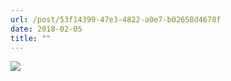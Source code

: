 ```yaml
---
url: /post/53f14399-47e3-4822-a0e7-b02658d4678f
date: 2018-02-05
title: ""
---
```


<img class="img-fluid" img src="/f45347d6af204494aa15a2b96841c3b7.jpg" />